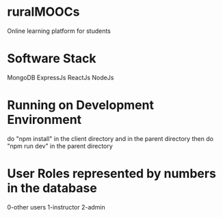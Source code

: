 # ruralMOOCs
Online learning platform for students
# Software Stack
MongoDB
ExpressJs
ReactJs
NodeJs
# Running on Development Environment
do "npm install" in the client directory and in the parent directory
then do
"npm run dev" in the parent directory
# User Roles represented by numbers in the database
0-other users
1-instructor
2-admin
